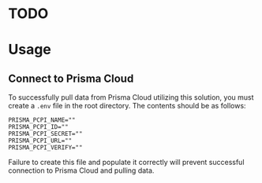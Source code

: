 # TODO

# Usage

## Connect to Prisma Cloud
To successfully pull data from Prisma Cloud utilizing this solution, you must create a `.env` file in the root directory. The contents should be as follows:

```
PRISMA_PCPI_NAME=""
PRISMA_PCPI_ID=""
PRISMA_PCPI_SECRET=""
PRISMA_PCPI_URL=""
PRISMA_PCPI_VERIFY=""
```

Failure to create this file and populate it correctly will prevent successful connection to Prisma Cloud and pulling data.